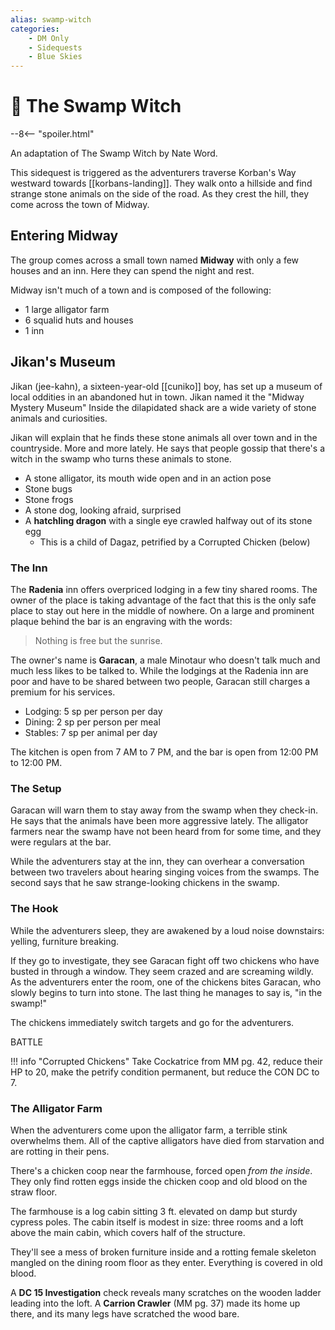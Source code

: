 ```yaml
---
alias: swamp-witch
categories:
    - DM Only
    - Sidequests
    - Blue Skies
---
```

# 🔐 The Swamp Witch

--8<-- "spoiler.html"

An adaptation of The Swamp Witch by Nate Word.

This sidequest is triggered as the adventurers traverse Korban's Way westward towards [[korbans-landing]]. They walk onto a hillside and find strange stone animals on the side of the road. As they crest the hill, they come across the town of Midway.

## Entering Midway

The group comes across a small town named **Midway** with only a few houses and an inn. Here they can spend the night and rest.

Midway isn't much of a town and is composed of the following:

- 1 large alligator farm
- 6 squalid huts and houses
- 1 inn

## Jikan's Museum

Jikan (jee-kahn), a sixteen-year-old [[cuniko]] boy, has set up a museum of local oddities in an abandoned hut in town. Jikan named it the "Midway Mystery Museum" Inside the dilapidated shack are a wide variety of stone animals and curiosities.

Jikan will explain that he finds these stone animals all over town and in the countryside. More and more lately. He says that people gossip that there's a witch in the swamp who turns these animals to stone.

- A stone alligator, its mouth wide open and in an action pose
- Stone bugs
- Stone frogs
- A stone dog, looking afraid, surprised
- A **hatchling dragon** with a single eye crawled halfway out of its stone egg
  - This is a child of Dagaz, petrified by a Corrupted Chicken (below)

### The Inn

The **Radenia** inn offers overpriced lodging in a few tiny shared rooms. The owner of the place is taking advantage of the fact that this is the only safe place to stay out here in the middle of nowhere. On a large and prominent plaque behind the bar is an engraving with the words:

> Nothing is free but the sunrise.

The owner's name is **Garacan**, a male Minotaur who doesn't talk much and much less likes to be talked to. While the lodgings at the Radenia inn are poor and have to be shared between two people, Garacan still charges a premium for his services.

- Lodging: 5 sp per person per day
- Dining: 2 sp per person per meal
- Stables: 7 sp per animal per day

The kitchen is open from 7 AM to 7 PM, and the bar is open from 12:00 PM to 12:00 PM.

### The Setup

Garacan will warn them to stay away from the swamp when they check-in. He says that the animals have been more aggressive lately. The alligator farmers near the swamp have not been heard from for some time, and they were regulars at the bar.

While the adventurers stay at the inn, they can overhear a conversation between two travelers about hearing singing voices from the swamps. The second says that he saw strange-looking chickens in the swamp.

### The Hook

While the adventurers sleep, they are awakened by a loud noise downstairs: yelling, furniture breaking.

If they go to investigate, they see Garacan fight off two chickens who have busted in through a window. They seem crazed and are screaming wildly. As the adventurers enter the room, one of the chickens bites Garacan, who slowly begins to turn into stone. The last thing he manages to say is, "in the swamp!"

The chickens immediately switch targets and go for the adventurers.

BATTLE

!!! info "Corrupted Chickens"
    Take Cockatrice from MM pg. 42, reduce their HP to 20, make the petrify condition permanent, but reduce the CON DC to 7.

### The Alligator Farm

When the adventurers come upon the alligator farm, a terrible stink overwhelms them. All of the captive alligators have died from starvation and are rotting in their pens.

There's a chicken coop near the farmhouse, forced open *from the inside*. They only find rotten eggs inside the chicken coop and old blood on the straw floor.

The farmhouse is a log cabin sitting 3 ft. elevated on damp but sturdy cypress poles. The cabin itself is modest in size: three rooms and a loft above the main cabin, which covers half of the structure.

They'll see a mess of broken furniture inside and a rotting female skeleton mangled on the dining room floor as they enter. Everything is covered in old blood.

A **DC 15 Investigation** check reveals many scratches on the wooden ladder leading into the loft. A **Carrion Crawler** (MM pg. 37) made its home up there, and its many legs have scratched the wood bare.

